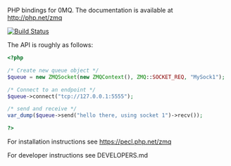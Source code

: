 PHP bindings for 0MQ. The documentation is available at http://php.net/zmq

[![Build Status](https://travis-ci.org/zeromq/php-zmq.png?branch=master)](https://travis-ci.org/zeromq/php-zmq)

The API is roughly as follows:

```php
<?php

/* Create new queue object */
$queue = new ZMQSocket(new ZMQContext(), ZMQ::SOCKET_REQ, "MySock1");

/* Connect to an endpoint */
$queue->connect("tcp://127.0.0.1:5555");

/* send and receive */
var_dump($queue->send("hello there, using socket 1")->recv());

?>
```

For installation instructions see https://pecl.php.net/zmq

For developer instructions see DEVELOPERS.md
